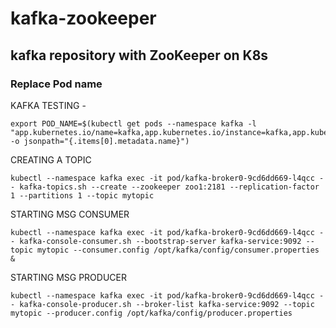 #  kafka-zookeeper
## kafka repository with ZooKeeper on K8s
### Replace Pod name

KAFKA TESTING -
```
export POD_NAME=$(kubectl get pods --namespace kafka -l "app.kubernetes.io/name=kafka,app.kubernetes.io/instance=kafka,app.kubernetes.io/component=kafka" -o jsonpath="{.items[0].metadata.name}")
```
CREATING A TOPIC 
```
kubectl --namespace kafka exec -it pod/kafka-broker0-9cd6dd669-l4qcc -- kafka-topics.sh --create --zookeeper zoo1:2181 --replication-factor 1 --partitions 1 --topic mytopic
```
STARTING MSG CONSUMER 
```
kubectl --namespace kafka exec -it pod/kafka-broker0-9cd6dd669-l4qcc -- kafka-console-consumer.sh --bootstrap-server kafka-service:9092 --topic mytopic --consumer.config /opt/kafka/config/consumer.properties &
```
STARTING MSG PRODUCER
```
kubectl --namespace kafka exec -it pod/kafka-broker0-9cd6dd669-l4qcc -- kafka-console-producer.sh --broker-list kafka-service:9092 --topic mytopic --producer.config /opt/kafka/config/producer.properties
```
